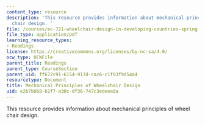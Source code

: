 ```yaml
---
content_type: resource
description: 'This resource provides information about mechanical principles of wheel
  chair design. '
file: /courses/ec-721-wheelchair-design-in-developing-countries-spring-2009/e2b7b868b2f7a30cdf36747c3edeea0a_MITEC_721S09_read04_mechprinc.pdf
file_type: application/pdf
learning_resource_types:
- Readings
license: https://creativecommons.org/licenses/by-nc-sa/4.0/
ocw_type: OCWFile
parent_title: Readings
parent_type: CourseSection
parent_uid: ff672c91-6154-917d-cac6-c1f93f9d54a4
resourcetype: Document
title: Mechanical Principles of Wheelchair Design
uid: e2b7b868-b2f7-a30c-df36-747c3edeea0a
---
```

This resource provides information about mechanical principles of wheel chair design. 